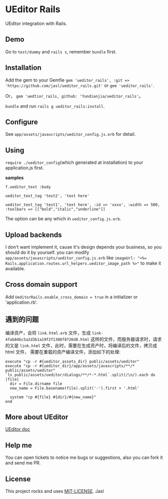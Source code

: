 # UEditor Rails

UEditor integration with Rails.

## Demo

Go to `test/dummy` and `rails s`, remember `bundle` first.

## Installation

Add the gem to your Gemfie `gem 'ueditor_rails', :git => 'https://github.com/jasl/ueditor_rails.git'` or `gem 'ueditor_rails'`.

Or， `gem 'uedtior_rails, github: 'Yundianjia/ueditor_rails'`。 

`bundle` and run `rails g ueditor_rails:install`.

## Configure

See `app/assets/javascripts/ueditor_config.js.erb` for detail.


## Using

`require ./ueditor_config`(which generated at installation) to your application.js first.

**samples**

`f.ueditor_text :body`

`ueditor_text_tag 'test2', 'text here'`

`ueditor_text_tag 'test1', 'text here', :id => 'xxxx', :width => 500, :toolbars => [["bold","italic","underline"]]`

The option can be any which in `ueditor_config.js.erb`.

## Upload backends

I don't want implement it, cause it's design depends your business, so you should do it by yourself. 
you can modify `app/assets/javascripts/ueditor_config.js.erb` like `imageUrl: "<%= Rails.application.routes.url_helpers.ueditor_image_path %>"` to make it available.

## Cross domain support

Add `UeditorRails.enable_cross_domain = true` in a initializer or 'application.rb'.

## 遇到的问题

编译资产，会将 `link.html.erb` 文件，生成 `link-4fab84bc5a2d3b1a19f2f1308f8726d8.html` 这样的文件，而服务器请求时，请求的又是 `link.html` 文件，此时，需要在生成资产时，将编译后的文件，拷贝成 html 文件， 需要在重载的资产编译文件，添加如下的处理: 

```
execute "cp -r #{ueditor_assets_dir} public/assets/ueditor"
execute "cp -r #{ueditor_dir}/app/assets/javascripts/**/* public/assets/ueditor"
`ls public/assets/ueditor/dialogs/**/*-*.html`.split(/\n/).each do |file|
  dir = File.dirname file
  new_name = File.basename(file).split('-').first + '.html'

  system "cp #{file} #{dir}/#{new_name}"
end
```

## More about UEditor

[UEditor doc](http://ueditor.baidu.com/website/document.html)

## Help me

You can open tickets to notice me bugs or suggestions, also you can fork it and send me PR.

## License

This project rocks and uses [MIT-LICENSE](http://jasl.mit-license.org/). Jasl
